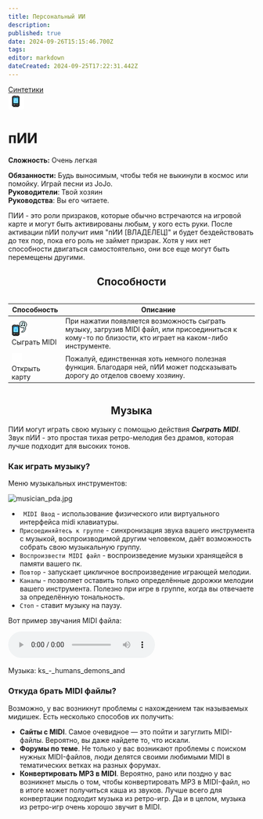 ```yaml
---
title: Персональный ИИ
description: 
published: true
date: 2024-09-26T15:15:46.700Z
tags: 
editor: markdown
dateCreated: 2024-09-25T17:22:31.442Z
---
```


<div style="display: flex; justify-content: center;">
  <div class="roles-passport sint">
    <div class="title sint"><a href="/roles/synthetics">Синтетики</a></div>
    <div>
      <div><div><img id="ai-image" src="/roles/personalai.png"></div></div>
      <div>
        <div id="ai-info">
          <h1>пИИ</h1>
          <p><strong>Сложность:</strong> Очень легкая</p>
          <strong>Обязанности:</strong> Будь выносимым, чтобы тебя не выкинули в космос или помойку. Играй песни из JoJo.<br>
          <b>Руководители</b>: Твой хозяин<br>
          <b>Руководства</b>: Вы его читаете.
        </div>
      </div>
    </div>
  </div>
</div>

ПИИ - это роли призраков, которые обычно встречаются на игровой карте и могут быть активированы любым, у кого есть руки. После активации пИИ получит имя "пИИ [ВЛАДЕЛЕЦ]" и будет бездействовать до тех пор, пока его роль не займет призрак. Хотя у них нет способности двигаться самостоятельно, они все еще могут быть перемещены другими.

## <center> Способности

<center style="overflow-x: auto">
  <table class="pai" id="ai-table">
    <thead>
      <tr>
        <th>Способность</th>
        <th>Описание</th>
      </tr>
    </thead>
    <tbody>
      <tr>
        <td><img src="/pai-midi.png"><br>Сыграть MIDI</td>
        <td>При нажатии появляется возможность сыграть музыку, загрузив MIDI файл, или присоединиться к кому-то по близости, кто играет на каком-либо инструменте.</td>
      </tr>
      <tr>
        <td><img src="/home.png"><br>Открыть карту</td>
        <td>Пожалуй, единственная хоть немного полезная функция. Благодаря ней, пИИ может подсказывать дорогу до отделов своему хозяину.</td>
      </tr>
    </tbody>
  </table>
</center>

## <center> Музыка
ПИИ могут играть свою музыку с помощью действия ***Сыграть MIDI***. Звук пИИ - это простая тихая ретро-мелодия без драмов, которая лучше подходит для высоких тонов. 

  <h3>Как играть музыку?</h3>

  Меню музыкальных инструментов:<p>![musician_pda.jpg](/role/service/musician/musician_pda.jpg)
  - <code> MIDI Ввод</code> - использование физического или виртуального интерфейса midi клавиатуры.
  - <code>Присоединяйтесь к группе</code> - синхронизация звука вашего инструмента с музыкой, воспроизводимой другим человеком, даёт возможность собрать свою музыкальную группу.
  - <code>Воспроизвести MIDI файл</code> - воспроизведение музыки хранящейся в памяти вашего пк.
  - <code>Повтор</code> - запускает цикличное воспроизведение играющей мелодии.
  - <code>Каналы</code> - позволяет оставить только определённые дорожки мелодии вашего инструмента. Полезно при игре в группе, когда вы отвечаете за определённую тональность.
  - <code>Стоп</code> - ставит музыку на паузу.

Вот пример звучания MIDI файла:

<audio controls>
  <source src="/ks_-_humans_demons_and.mp3" type="audio/mpeg">
</audio>

Музыка: ks_-_humans_demons_and

<div class="center">
  <h3>Откуда брать MIDI файлы?</h3>
</div>
Возможно, у вас возникнут проблемы с нахождением так называемых мидишек. Есть несколько способов их получить:
<ul>
  <li><strong>Сайты с MIDI</strong>. Самое очевидное — это пойти и загуглить MIDI-файлы. Вероятно, вы даже найдете то, что искали.</li>
  <li><strong>Форумы по теме</strong>. Не только у вас возникают проблемы с поиском нужных MIDI-файлов, люди делятся своими любимыми MIDI в тематических ветках на разных форумах.</li>
  <li><strong>Конвертировать MP3 в MIDI</strong>. Вероятно, рано или поздно у вас возникнет мысль о том, чтобы конвертировать MP3 в MIDI-файл, но в итоге может получиться каша из звуков. Лучше всего для конвертации подходит музыка из ретро-игр. Да и в целом, музыка из ретро-игр очень хорошо звучит в MIDI. </li>
</ul>

<div class="table"></div>